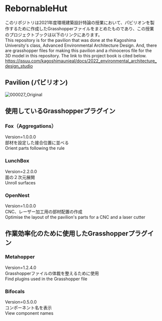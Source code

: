 # RebornableHut
このリポジトリは2021年度環境建築設計特論の授業において、パビリオンを製作するために作成したGrasshopperファイルをまとめたものであり、この授業のプロジェクトブックは以下のリンクにあります。  
This repository is for the pavilion that was done at the Kagoshima University's class, Advanced Environmental Architecture Design. And, there are grasshopper files for making this pavilion and a rhinoceros file for the 3D model in this repository. The link to this project book is cited below. 
https://issuu.com/kagoshimaunieal/docs/2022_environmental_architecture_design_studio

## Pavilion (パビリオン)
![000027_Original](https://user-images.githubusercontent.com/55425520/159114223-78d2e035-6af2-453a-a485-87e869a1a91c.jpg)

## 使用しているGrasshopperプラグイン
### Fox（Aggregations）
Version=1.0.0.0  
部材を設定した接合位置に並べる  
Orient parts following the rule
### LunchBox
Version=2.2.0.0  
面の２次元展開  
Unroll surfaces

### OpenNest
Version=1.0.0.0  
CNC、レーザー加工用の部材配置の作成  
Optimise the layout of the pavilion's parts for a CNC and a laser cutter

## 作業効率化のために使用したGrasshopperプラグイン　
### Metahopper
Version=1.2.4.0  
Grasshopperファイルの体裁を整えるために使用  
Find plugins used in the Grasshopper file

### Bifocals
Version=0.5.0.0  
コンポーネント名を表示  
View component names
